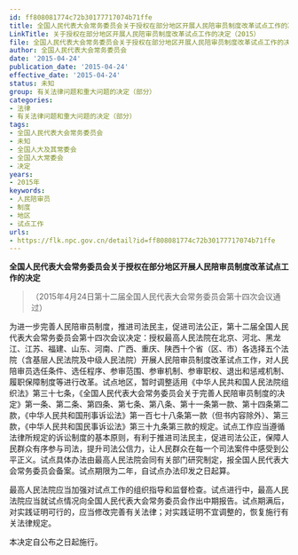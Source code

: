 ```yaml
---
id: ff808081774c72b30177717074b71ffe
title: 全国人民代表大会常务委员会关于授权在部分地区开展人民陪审员制度改革试点工作的决定
LinkTitle: 关于授权在部分地区开展人民陪审员制度改革试点工作的决定（2015）
file: 全国人民代表大会常务委员会关于授权在部分地区开展人民陪审员制度改革试点工作的决定_20150424_ff808081774c72b30177717074b71ffe.docx
author: 全国人民代表大会常务委员会
date: '2015-04-24'
publication_date: '2015-04-24'
effective_date: '2015-04-24'
status: 未知
group: 有关法律问题和重大问题的决定（部分）
categories:
- 法律
- 有关法律问题和重大问题的决定（部分）
tags:
- 全国人民代表大会常务委员会
- 未知
- 全国人大及其常委会
- 全国人大常委会
- 决定
years:
- 2015年
keywords:
- 人民陪审员
- 制度
- 地区
- 试点工作
urls:
- https://flk.npc.gov.cn/detail?id=ff808081774c72b30177717074b71ffe
---
```


**全国人民代表大会常务委员会关于授权在部分地区开展人民陪审员制度改革试点工作的决定**

> （2015年4月24日第十二届全国人民代表大会常务委员会第十四次会议通过）

为进一步完善人民陪审员制度，推进司法民主，促进司法公正，第十二届全国人民代表大会常务委员会第十四次会议决定：授权最高人民法院在北京、河北、黑龙江、江苏、福建、山东、河南、广西、重庆、陕西十个省（区、市）各选择五个法院（含基层人民法院及中级人民法院）开展人民陪审员制度改革试点工作，对人民陪审员选任条件、选任程序、参审范围、参审机制、参审职权、退出和惩戒机制、履职保障制度等进行改革。试点地区，暂时调整适用《中华人民共和国人民法院组织法》第三十七条，《全国人民代表大会常务委员会关于完善人民陪审员制度的决定》第一条、第二条、第四条、第七条、第八条、第十一条第一款、第十四条第二款，《中华人民共和国刑事诉讼法》第一百七十八条第一款（但书内容除外）、第三款，《中华人民共和国民事诉讼法》第三十九条第三款的规定。试点工作应当遵循法律所规定的诉讼制度的基本原则，有利于推进司法民主，促进司法公正，保障人民群众有序参与司法，提升司法公信力，让人民群众在每一个司法案件中感受到公平正义。试点具体办法由最高人民法院会同有关部门研究制定，报全国人民代表大会常务委员会备案。试点期限为二年，自试点办法印发之日起算。

最高人民法院应当加强对试点工作的组织指导和监督检查。试点进行中，最高人民法院应当就试点情况向全国人民代表大会常务委员会作出中期报告。试点期满后，对实践证明可行的，应当修改完善有关法律；对实践证明不宜调整的，恢复施行有关法律规定。

本决定自公布之日起施行。
